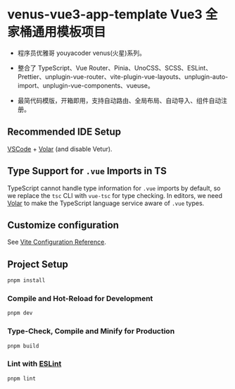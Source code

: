 # venus-vue3-app-template Vue3 全家桶通用模板项目

- 程序员优雅哥 youyacoder venus(火星)系列。

- 整合了 TypeScript、Vue Router、Pinia、UnoCSS、SCSS、ESLint、Prettier、unplugin-vue-router、vite-plugin-vue-layouts、unplugin-auto-import、unplugin-vue-components、vueuse。

- 最简代码模版，开箱即用，支持自动路由、全局布局、自动导入、组件自动注册。

## Recommended IDE Setup

[VSCode](https://code.visualstudio.com/) + [Volar](https://marketplace.visualstudio.com/items?itemName=Vue.volar) (and disable Vetur).

## Type Support for `.vue` Imports in TS

TypeScript cannot handle type information for `.vue` imports by default, so we replace the `tsc` CLI with `vue-tsc` for type checking. In editors, we need [Volar](https://marketplace.visualstudio.com/items?itemName=Vue.volar) to make the TypeScript language service aware of `.vue` types.

## Customize configuration

See [Vite Configuration Reference](https://vite.dev/config/).

## Project Setup

```sh
pnpm install
```

### Compile and Hot-Reload for Development

```sh
pnpm dev
```

### Type-Check, Compile and Minify for Production

```sh
pnpm build
```

### Lint with [ESLint](https://eslint.org/)

```sh
pnpm lint
```
